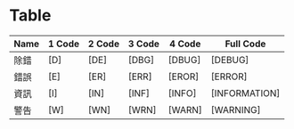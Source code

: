 # Table #
Name | 1 Code | 2 Code | 3 Code | 4 Code | Full Code
-----|--------|--------|--------|--------|---------------
除錯 | [D]    | [DE]   | [DBG]  | [DBUG] | [DEBUG]
錯誤 | [E]    | [ER]   | [ERR]  | [EROR] | [ERROR]
資訊 | [I]    | [IN]   | [INF]  | [INFO] | [INFORMATION]
警告 | [W]    | [WN]   | [WRN]  | [WARN] | [WARNING]
